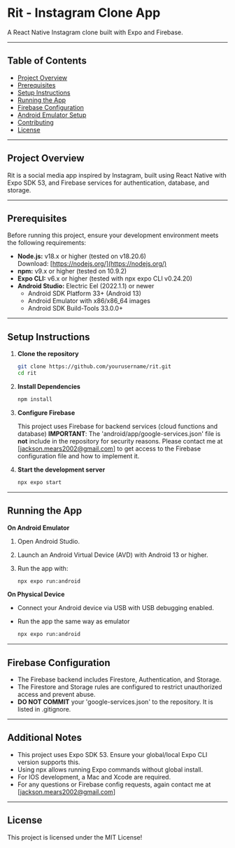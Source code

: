 # Rit - Instagram Clone App

A React Native Instagram clone built with Expo and Firebase.

---

## Table of Contents

- [Project Overview](#project-overview)
- [Prerequisites](#prerequisites)
- [Setup Instructions](#setup-instructions)
- [Running the App](#running-the-app)
- [Firebase Configuration](#firebase-configuration)
- [Android Emulator Setup](#android-emulator-setup)
- [Contributing](#contributing)
- [License](#license)

---

## Project Overview

Rit is a social media app inspired by Instagram, built using React Native with Expo SDK 53, and Firebase services for authentication, database, and storage.

---

## Prerequisites

Before running this project, ensure your development environment meets the following requirements:

- **Node.js:** v18.x or higher (tested on v18.20.6)  
  Download: [https://nodejs.org/](https://nodejs.org/)
- **npm:** v9.x or higher (tested on 10.9.2)
- **Expo CLI:** v6.x or higher (tested with npx expo CLI v0.24.20)
- **Android Studio:** Electric Eel (2022.1.1) or newer
   - Android SDK Platform 33+ (Android 13)
   - Android Emulator with x86/x86_64 images
   - Android SDK Build-Tools 33.0.0+

---

## Setup Instructions

1. **Clone the repository**

   ```bash
   git clone https://github.com/yourusername/rit.git
   cd rit
   
2. **Install Dependencies**
    
    ```bash
    npm install
   
3. **Configure Firebase**

    This project uses Firebase for backend services (cloud functions and database)
    **IMPORTANT**: The 'android/app/google-services.json' file is **not** include in the repository for security reasons.
    Please contact me at [jackson.mears2002@gmail.com] to get access to the Firebase configuration file and how to implement it.

4. **Start the development server**
    
    ```bash
   npx expo start
   
---

## Running the App

**On Android Emulator**

1. Open Android Studio.
2. Launch an Android Virtual Device (AVD) with Android 13 or higher.
3. Run the app with:

    ```bash
   npx expo run:android
   
**On Physical Device**

- Connect your Android device via USB with USB debugging enabled. 
- Run the app the same way as emulator

    ```bash
    npx expo run:android
  
---

## Firebase Configuration

- The Firebase backend includes Firestore, Authentication, and Storage.
- The Firestore and Storage rules are configured to restrict unauthorized access and prevent abuse. 
- **DO NOT COMMIT** your 'google-services.json' to the repository. It is listed in .gitignore.

---

## Additional Notes

- This project uses Expo SDK 53. Ensure your global/local Expo CLI version supports this.
- Using npx allows running Expo commands without global install.
- For IOS development, a Mac and Xcode are required. 
- For any questions or Firebase config requests, again contact me at [jackson.mears2002@gmail.com]

---

## License

This project is licensed under the MIT License!
    
